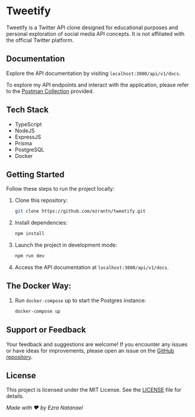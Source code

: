 # Tweetify

Tweetify is a Twitter API clone designed for educational purposes and personal exploration of social media API concepts. It is not affiliated with the official Twitter platform.

## Documentation
Explore the API documentation by visiting `localhost:3000/api/v1/docs`.

To explore my API endpoints and interact with the application, please refer to the [Postman Collection](https://elements.getpostman.com/redirect?entityId=30159941-66bd43d0-3bf5-4c3b-9870-ab2c7147ddda&entityType=collection) provided.

## Tech Stack
- TypeScript
- NodeJS
- ExpressJS
- Prisma
- PostgreSQL
- Docker

## Getting Started

Follow these steps to run the project locally:

1. Clone this repository:
   
    ```bash
    git clone https://github.com/ezrantn/tweetify.git
    ```

2. Install dependencies:
   
    ```bash
    npm install
    ```

3. Launch the project in development mode:
   
    ```bash
    npm run dev
    ```

4. Access the API documentation at `localhost:3000/api/v1/docs`.

## The Docker Way:

1. Run `docker-compose` up to start the Postgres instance:

    ```bash
    docker-compose up
    ```

## Support or Feedback

Your feedback and suggestions are welcome! If you encounter any issues or have ideas for improvements, please open an issue on the [GitHub repository](https://github.com/ezrantn/tweetify).

## License
This project is licensed under the MIT License. See the [LICENSE](https://github.com/ezrantn/tweetify/blob/main/LICENSE) file for details.

*Made with ❤️ by Ezra Natanael*
